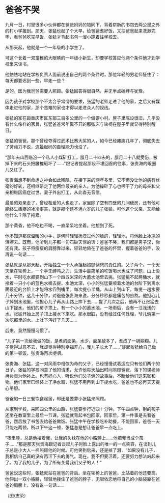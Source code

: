 # 爸爸不哭

九月一日，村里很多小伙伴都在爸爸妈妈的陪同下，背着崭新的书包去两公里之外的村小学报到。那天，张猛也起了个大早，给爸爸煮好饭，又扶爸爸起来洗漱完毕，看爸爸吃完早饭，张猛才背起书包一溜小跑着往学校去。 

从那天起，他就是一个一年级的小学生了。 

可这个长着一双童稚的大眼睛的一年级小新生，却要学校答应他两个条件他才到学校里来读书。 

他怯怯地站在学校负责人面前说出自己的两个条件时，那位年轻的男老师怔住了：每天都要迟到一些，早走一些？ 

是的，因为我爸爸需要人照顾。张猛回答得很自然，并无半点磕绊与犹豫。 

因为孩子对学校那个不太合乎常情的要求，张猛的老师走进了他的家，之后又有媒体走进他的家，那个苦难的家也才得以走进众人的视线。 

张猛的家在距重庆市区东部三百多公里的一个偏僻小村。屋子里陈设很旧，几乎没有什么像样的家具，张猛爸爸常年离不开的那张床与轮椅在屋子里就显得特别醒目。 

张猛的爸爸，那个曾经夺得过武术比赛大奖的人，如今已经瘫痪几年了，彻底失去了劳动力不说，连最起码的自理能力也没了。 

“那年去山西临汾一个私人小煤矿打工，腊月二十四去的，腊月二十八就受伤，被掉下来的石头把腰椎砸坏了……”跟记者提起那段不堪回首的往事，张贵海的眼圈儿又红了。 

张贵海想不到命运之神会如此残酷，在接下来的两年多里，它不但没让他的病有丝毫的好转，还相继带走了他两位最亲的亲人。为他操碎了心也榨干了力的母亲和父亲相继因癌症过世。妻子外出打工，从此杳无音信。 

最爱的双亲走了，曾经相爱的人也走了，家里除了空有四壁的几间破房，还有他可能终生瘫痪的冰冷事实，就是那个还不满六岁的儿子张猛。可他这个父亲，又能给他什么？除了拖累。 

那个黄昏，他不吃也不喝，一直呆呆地坐着。他想到了死。 

他不知道那双温暖的小手，是何时轻轻抚摸过他的脸的，轻轻地，将他脸上冰凉的泪擦去。既而，他听到儿子那一句石破天惊的话：爸爸不哭，我们都是男子汉，你还有我。孩子将瘦瘦的肩膀靠过来，轻轻地倚在了爸爸的怀里，握着爸爸的手，没再说一句话…… 

张猛就是从那天起，开始独立一个人承担起照顾爸爸的责任的。父子两个，一个天天坐在轮椅上，一个手无缚鸡之力，生活中最简单的吃饭喝水也成了问题。山上没水，平时吃水都要到山下一个四五米深的大蓄水池里去挑。张猛挑不起两桶水，就拎着一只小小的蓝色水桶去提。水池太深，小小的张猛要顺着水池的台阶下到离水面最近的台阶上才能将水舀到桶里。每次提小半桶，从山上到山下，每提一趟水要几十分钟，这几十分钟，对爸爸张贵海来说，分分秒秒都是痛苦的煎熬。他担心儿子掉到水池里，他担心儿子再从山路上摔下去……提了几次之后，他再不让张猛去山下提水。他们的房子顶上，有一个小小的蓄水池，一场雨后，会有一汪浅浅的水。张猛开始上房子顶上接水下来吃。那水很脏，没有经过任何处理，爷儿俩第一次吃那里的水，上吐下泻好了几天…… 

后来，竟然慢慢习惯了。 

“儿子第一次给我做的饭，是煮的面条，水少，面条放多了，煮成了一锅糊糊。儿子觉得过意不去，我却觉得特别幸福开心，我儿子长大了……”谈起张猛给自己做的第一顿饭，张贵海再次哽咽。 

张贵海、张猛，这一对风雨中相依为命的父子，已经慢慢试着适应只有他们两个的日子。张猛的学校同意了他的请求，允许他每天抽出时间照顾爸爸，落下的课老师再负责为他补上。也有好心人，听说他们父子俩的故事后，不断给他们送来钱和物。他们家里已经装上了净水器，张猛不用再到山下提水吃，爸爸也不必再天天提心吊胆。 

爸爸的一日三餐饮食起居，却还是要靠小张猛来照顾。 

从家到学校，来回四公里的山路，张猛要步行近四十分钟。下午四点钟，别的孩子还坐在教室里上最后一节课，张猛就背起书包回家。回家后，第一件事是去看爸爸，然后放了书包去给爸爸做饭。张猛中午在学校吃补助餐，不能回家，爸爸一天只能吃两顿，所以下午这一顿，张猛总是想让爸爸早一点吃上。 

“夜里睡，总是他搂着我，让我的头枕在他的小胳膊上……他把我当成个孩子……”那是那天张贵海跟记者谈起儿子时脸上露出的唯一的一点笑容，在谈到儿子总是小大人一样照顾他的时候。可他笑到后来，还是掉了泪，“如果没有儿子，我相信自己真的没有再活下去的勇气。现在，我不但要活着，还要努力想法站起来了。为了我的儿子，为了所有关爱我们父子的人！” 

爸爸说这些时，张猛就站在爸爸的背后。坐在轮椅上的爸爸，比站着的他还要高。他伸出一双小胳膊，轻轻地搂住了爸爸的脖子，无限依恋地将自己的小脑袋靠在爸爸的肩膀上，没有说一句话…… 

（图/志荣）